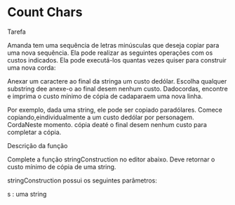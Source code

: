 # Count Chars

Tarefa

Amanda tem uma sequência de letras minúsculas que deseja copiar para uma nova sequência. Ela pode realizar as seguintes operações com os custos indicados. Ela pode executá-los quantas vezes quiser para construir uma nova corda:

Anexar um caractere ao final da stringa um custo dedólar.
Escolha qualquer substring dee anexe-o ao final desem nenhum custo.
Dadocordas, encontre e imprima o custo mínimo de cópia de cadaparaem uma nova linha.

Por exemplo, dada uma string, ele pode ser copiado paradólares. Comece copiando,eindividualmente a um custo dedólar por personagem. CordaNeste momento. cópia deaté o final desem nenhum custo para completar a cópia.

Descrição da função

Complete a função stringConstruction no editor abaixo. Deve retornar o custo mínimo de cópia de uma string.

stringConstruction possui os seguintes parâmetros:

s : uma string
